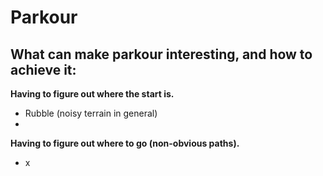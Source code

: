# Parkour

## What can make parkour interesting, and how to achieve it:

**Having to figure out where the start is.**
- Rubble (noisy terrain in general)
-

**Having to figure out where to go (non-obvious paths).**
- x


